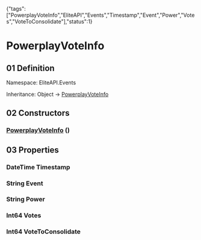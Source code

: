{"tags":["PowerplayVoteInfo","EliteAPI","Events","Timestamp","Event","Power","Votes","VoteToConsolidate"],"status":1}

# PowerplayVoteInfo

## 01 Definition

Namespace: <span class='code'>EliteAPI.Events</span>

Inheritance: <span class='code'>Object</span> → <span class='code'>[PowerplayVoteInfo](../../EliteAPI/Events/PowerplayVoteInfo.html)</span>

## 02 Constructors

### <span class='code'>[PowerplayVoteInfo](../../EliteAPI/Events/PowerplayVoteInfo.html)</span> ()

## 03 Properties

### <span class='code'>DateTime</span> Timestamp

### <span class='code'>String</span> Event

### <span class='code'>String</span> Power

### <span class='code'>Int64</span> Votes

### <span class='code'>Int64</span> VoteToConsolidate

